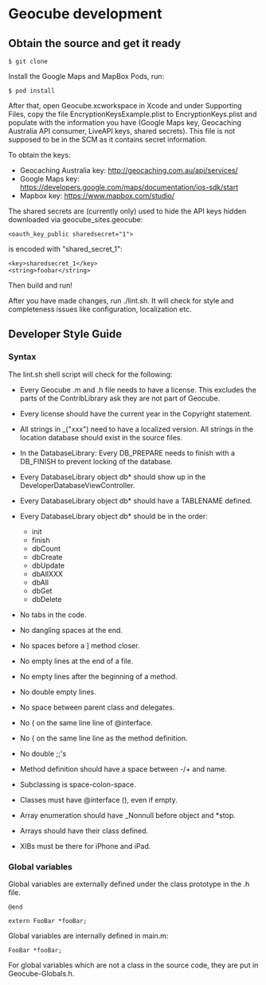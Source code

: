 # Geocube development

## Obtain the source and get it ready

    $ git clone

Install the Google Maps and MapBox Pods, run:

    $ pod install

After that, open Geocube.xcworkspace in Xcode and under Supporting
Files, copy the file EncryptionKeysExample.plist to EncryptionKeys.plist
and populate with the information you have (Google Maps key,
Geocaching Australia API consumer, LiveAPI keys, shared secrets).
This file is not supposed to be in the SCM as it contains secret
information.

To obtain the keys: 
* Geocaching Australia key: http://geocaching.com.au/api/services/
* Google Maps key: https://developers.google.com/maps/documentation/ios-sdk/start
* Mapbox key: https://www.mapbox.com/studio/

The shared secrets are (currently only) used to hide the API keys
hidden downloaded via geocube_sites.geocube:

    <oauth_key_public sharedsecret="1">

is encoded with "shared_secret_1":

    <key>sharedsecret_1</key>
    <string>foobar</string>


Then build and run!

After you have made changes, run ./lint.sh. It will check for style
and completeness issues like configuration, localization etc.

## Developer Style Guide

### Syntax

The lint.sh shell script will check for the following:

- Every Geocube .m and .h file needs to have a license. This excludes
  the parts of the ContribLibrary ask they are not part of Geocube.

- Every license should have the current year in the Copyright statement.

- All strings in _("xxx") need to have a localized version. All
  strings in the location database should exist in the source files.

- In the DatabaseLibrary: Every DB_PREPARE needs to finish with a
  DB_FINISH to prevent locking of the database.

- Every DatabaseLibrary object db* should show up in the
  DeveloperDatabaseViewController.

- Every DatabaseLibrary object db* should have a TABLENAME defined.

- Every DatabaseLibrary object db* should be in the order:
  - init
  - finish
  - dbCount
  - dbCreate
  - dbUpdate
  - dbAllXXX
  - dbAll
  - dbGet
  - dbDelete

- No tabs in the code.
- No dangling spaces at the end.
- No spaces before a ] method closer.
- No empty lines at the end of a file.
- No empty lines after the beginning of a method.
- No double empty lines.
- No space between parent class and delegates.
- No { on the same line line of @interface.
- No { on the same line line as the method definition.
- No double ;;'s

- Method definition should have a space between -/+ and name.
- Subclassing is space-colon-space.
- Classes must have @interface (), even if empty.

- Array enumeration should have \_Nonnull before object and \*stop.
- Arrays should have their class defined.

- XIBs must be there for iPhone and iPad.

### Global variables

Global variables are externally defined under the class prototype
in the .h file.

    @end

    extern FooBar *fooBar;

Global variables are internally defined in main.m:

    FooBar *fooBar;

For global variables which are not a class in the source code, they
are put in Geocube-Globals.h.
